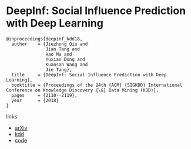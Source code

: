 #  DeepInf: Social Influence Prediction with Deep Learning

```
@inproceedings{deepinf_kdd18,
  author    = {Jiezhong Qiu and
               Jian Tang and
               Hao Ma and
               Yuxiao Dong and
               Kuansan Wang and
               Jie Tang},
  title     = {DeepInf: Social Influence Prediction with Deep Learning},
  booktitle = {Proceedings of the 24th {ACM} {SIGKDD} International Conference on Knowledge Discovery {\&} Data Mining (KDD)},
  pages     = {2110--2119},
  year      = {2018}
}
```

links
- [arXiv](https://arxiv.org/abs/1807.05560)
- [kdd](http://www.kdd.org/kdd2018/accepted-papers/view/deepinf-modeling-influence-locality-in-large-social-networks)
- [code](https://github.com/xptree/DeepInf)
